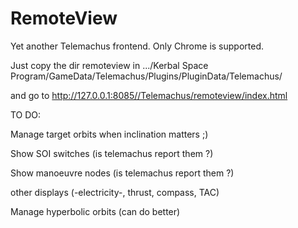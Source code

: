 RemoteView
==========

Yet another Telemachus frontend. Only Chrome is supported.

Just copy the dir remoteview in .../Kerbal Space Program/GameData/Telemachus/Plugins/PluginData/Telemachus/

and go to http://127.0.0.1:8085//Telemachus/remoteview/index.html


TO DO:



Manage target orbits when inclination matters ;)

Show SOI switches (is telemachus report them ?)

Show manoeuvre nodes (is telemachus report them ?)

other displays (-electricity-, thrust, compass, TAC)

Manage hyperbolic orbits (can do better)
